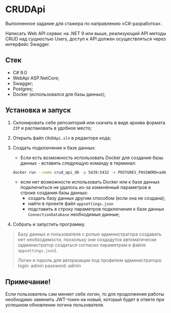 # CRUDApi

Выполненное задание для стажера по направлению «C#-разработка».

Написать Web API сервис на .NET 9 или выше, реализующий API методы CRUD над
сущностью Users, доступ к API должен осуществляться через интерфейс Swagger.

## Стек

- C# 9.0
- WebApi ASP.NetCore;
- Swagger;
- Postgres;
- Docker (использовался для базы данных);

## Установка и запуск

1. Склонировать себе репозиторий или скачать в виде архива формата `ZIP` и распаковать в удобное место;
2. Открыть файл `CRUDApi.sln` в редакторе кода;
3. Создать подключение к базе данных:
    - Если есть возможность использовать Docker для создания базы данных - вставить следующую команду в терминал:
    ```bash
    docker run --name crud_api_db -p 5439:5432 -e POSTGRES_PASSWORD=admin123 -e POSTGRES_USER=admin -e POSTGRES_DB=crud_api_db -d postgres
    ```

    - если нет возможности использовать Docker или к базе данных подключиться не удалось из-за изменённый параметров в строке создания базы данных:
        - создать базу данных другим способом (если она не создана);
        - найти в проекте файл `appsettings.json`
        - подставить в строку параметров подключения к базе данных `ConnectionDatabase` необходимые данные;
4. Собрать и запустить программу.

> Базу данных и пользователя с ролью администратора создавать нет необходимости, поскольку они создадутся автоматически (администратор создаться согласно параметрам в файле `appsettings.json`).
>
> Логин и пароль для авторизации под профилем администратора:
> login: admin
> password: admin

## Примечание!

Если пользователь сам меняет себе логин, то для продолжения работы необходимо заменить JWT-токен на новый, который будет в ответе при успешном обновлении логина пользователя.
